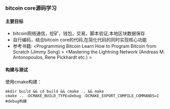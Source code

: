 ### bitcoin core源码学习

#### 主要目标	

* bitcoin网络通信，挖矿，钱包，交易，脚本验证,本地区块数据保存
* 自行编码，结合bitcoin core的代码,在简化代码的同时实现核心功能
* 参考书籍: <Programming Bitcoin Learn How to Program Bitcoin from Scratch (Jimmy Song) > 
	<Mastering the Lightning Network (Andreas M. Antonopoulos, Rene Pickhardt etc.) >
	
#### 构建与测试

使用cmake构建：

```code
mkdir build && cd build && cmake .. && make
cmake .. -DCMAKE_BUILD_TYPE=Debug -DCMAKE_EXPORT_COMPILE_COMMANDS=1 #debug构建
```
